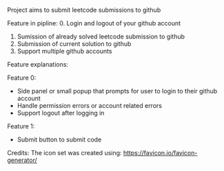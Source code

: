 Project aims to submit leetcode submissions to github

Feature in pipline:
0. Login and logout of your github account
1. Sumission of already solved leetcode submission to github
2. Submission of current solution to github
3. Support multiple github accounts

Feature explanations:

Feature 0:
- Side panel or small popup that prompts for user to login to their github account
- Handle permission errors or account related errors
- Support logout after logging in

Feature 1:
- Submit button to submit code


Credits:
The icon set was created using:
https://favicon.io/favicon-generator/

